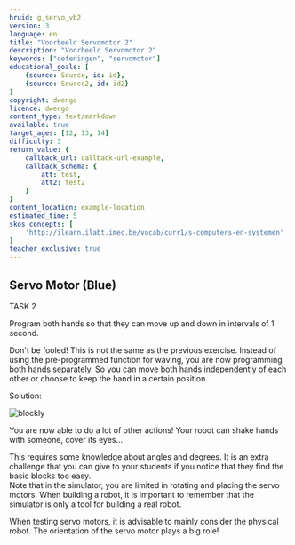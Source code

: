 ```yaml
---
hruid: g_servo_vb2
version: 3
language: en
title: "Voorbeeld Servomotor 2"
description: "Voorbeeld Servomotor 2"
keywords: ["oefeningen", "servomotor"]
educational_goals: [
    {source: Source, id: id}, 
    {source: Source2, id: id2}
]
copyright: dwengo
licence: dwengo
content_type: text/markdown
available: true
target_ages: [12, 13, 14]
difficulty: 3
return_value: {
    callback_url: callback-url-example,
    callback_schema: {
        att: test,
        att2: test2
    }
}
content_location: example-location
estimated_time: 5
skos_concepts: [
    'http://ilearn.ilabt.imec.be/vocab/curr1/s-computers-en-systemen'
]
teacher_exclusive: true
---
```

## Servo Motor (Blue)

TASK 2

Program both hands so that they can move up and down in intervals of 1 second.

Don't be fooled! This is not the same as the previous exercise. Instead of using the pre-programmed function for waving, you are now programming both hands separately. So you can move both hands independently of each other or choose to keep the hand in a certain position.

Solution:

![blockly](@learning-object/servo_m2/nl/3)

You are now able to do a lot of other actions! Your robot can shake hands with someone, cover its eyes...

<div class="alert alert-box alert-success">
This requires some knowledge about angles and degrees. It is an extra challenge that you can give to your students if you notice that they find the basic blocks too easy.
</div>

<div class="alert alert-box alert-danger">
Note that in the simulator, you are limited in rotating and placing the servo motors. When building a robot, it is important to remember that the simulator is only a tool for building a real robot.

When testing servo motors, it is advisable to mainly consider the physical robot. The orientation of the servo motor plays a big role!
</div>